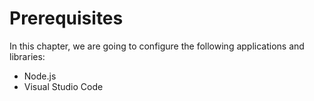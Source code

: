 # Prerequisites

In this chapter, we are going to configure the following applications and libraries:

- Node.js
- Visual Studio Code
